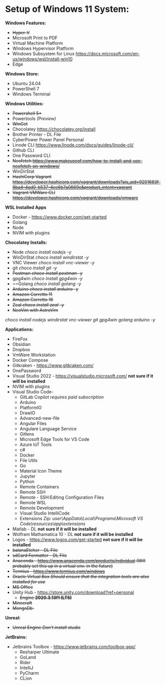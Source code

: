 # Setup of Windows 11 System:

**Windows Features:**
- ~~Hyper-V~~
- Microsoft Print to PDF
- Virtual Machine Platform
- Windows Hypervisor Platform
- Windows Subsystem for Linux https://docs.microsoft.com/en-us/windows/wsl/install-win10
- Edge

**Windows Store:**
- Ubuntu 24.04
- PowerShell 7
- Windows Terminal
  
**Windows Utilities:**
- ~~Powershell 5+~~
- Powertools _(Preview)_
- ~~WinGet~~
- Chocolatey https://chocolatey.org/install
- Brother Printer - DL File
- CyberPower Power Panel Personal
- Linode CLI https://www.linode.com/docs/guides/linode-cli/
- Github CLI
- One Password CLI
- ~~Neofetch https://www.makeuseof.com/how-to-install-and-use-neofetch-on-windows/~~
- WinDirStat
- ~~HashiCorp Vagrant https://developer.hashicorp.com/vagrant/downloads?ajs_aid=9201683f-8ba4-4ad0-b537-4ec6b7a0669e&product_intent=vagrant~~
- ~~Vagrant VMWare CLI https://developer.hashicorp.com/vagrant/downloads/vmware~~

**WSL Installed Apps**
- Docker - https://www.docker.com/get-started
- Golang
- Node
- NVIM with plugins
    
**Chocolatey Installs:**
- Node _choco install nodejs -y_
- WinDirStat _choco install windirstat -y_
- VNC Viewer _choco install vnc-viewer -y_
- git _choco install git -y_
- ~~Postman _choco install postman -y_~~
- gpg4win _choco install gpg4win -y_
- ~~Golang _choco install golang -y_
- ~~Arduino _choco install arduino -y_~~
- ~~Amazon Corretto 11~~
- ~~Amazon Corretto 16~~
- ~~Zeal _choco install zeal -y_~~
- ~~NeoVim with AstroVim~~

_choco install nodejs windirstat vnc-viewer git gpg4win golang arduino -y_
  
**Applications:**

- FireFox
- Obsidian
- Dropbox
- VmWare Workstation
- Docker Compose
- Gitkraken - https://www.gitkraken.com/
- OnePassword
- Visual Studio 2022 - https://visualstudio.microsoft.com/ __not sure if it will be installed__
- NVIM with plugins
- Visual Studio Code- 
  - GitLab Copilot _requires paid subscription_ 
  - Arduino
  - PlatformIO
  - DrawIO
  - Advanced-new-file
  - Angular Files
  - Angulare Language Service
  - Gitlens
  - Microsoft Edge Tools for VS Code
  - Azure IoT Tools
  - c#
  - Docker
  - File Utils
  - Go
  - Material Icon Theme
  - Jupyter
  - Python
  - Remote Containers
  - Remote SSH
  - Remote - SSH:Editing Configuration Files
  - Remote WSL
  - Remote Development
  - Visual Studio IntelliCode
  - Extensions Zip: _user\AppData\Local\Programs\Microsoft VS Code\resources\app\extensions_
- Matlab - DL __not sure if it will be installed__
- Wolfram Mathamatica 10 - DL __not sure if it will be installed__
- Logos - https://www.logos.com/get-started __not sure if it will be installed__
- ~~balanaEtcher - DL File~~
- ~~sdCard Formatter - DL File~~
- ~~Anaconda - https://www.anaconda.com/products/individual (Will probably set this up in a virtual env. in the future)~~
- ~~Termius - https://www.termius.com/windows~~
- ~~Oracle Virtual Box _Should ensure that the integration tools are also installed for use_~~
- ~~MS Office~~ 
- Unity Hub - https://store.unity.com/download?ref=personal
  - ~~Engine **2020.3.13f1 (LTS)**~~
- ~~Minecraft~~
- ~~MongoDb~~- 

**Unreal:**
- ~~Unreal Engine _Don't install studio_~~

**JetBrains:**
- Jetbrains Toolbox - https://www.jetbrains.com/toolbox-app/
  - Resharper Ultimate
  - GoLand
  - Rider
  - IntelliJ
  - PyCharm
  - CLion
